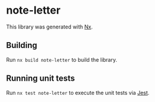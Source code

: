 # note-letter

This library was generated with [Nx](https://nx.dev).

## Building

Run `nx build note-letter` to build the library.

## Running unit tests

Run `nx test note-letter` to execute the unit tests via [Jest](https://jestjs.io).
